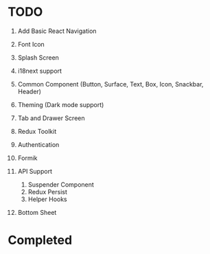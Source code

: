 # TODO

1. Add Basic React Navigation
1. Font Icon
1. Splash Screen
1. i18next support
1. Common Component (Button, Surface, Text, Box, Icon, Snackbar, Header)
1. Theming (Dark mode support)
1. Tab and Drawer Screen
1. Redux Toolkit

1. Authentication
1. Formik
1. API Support
   1. Suspender Component
   1. Redux Persist
   1. Helper Hooks
1. Bottom Sheet

# Completed
